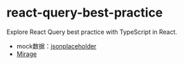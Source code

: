 # react-query-best-practice

Explore React Query best practice with TypeScript in React.

- mock数据：[jsonplaceholder](https://jsonplaceholder.typicode.com/?ref=testdev.tools&ref_type=adv&utm_campaign=TestDevTools&utm_medium=web&utm_source=TestDev.tools)
- [Mirage](https://miragejs.com/docs/getting-started/introduction/)